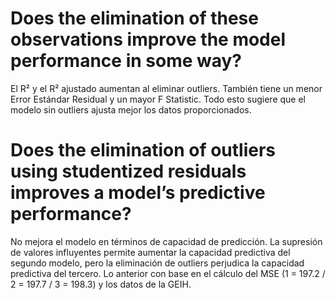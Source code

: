 # Does the elimination of these observations improve the model performance in some way?
El R² y el R² ajustado aumentan al eliminar outliers. También tiene un menor Error Estándar Residual y un mayor F Statistic. Todo esto sugiere que el modelo sin outliers ajusta mejor los datos proporcionados.

# Does the elimination of outliers using studentized residuals improves a model’s predictive performance?
No mejora el modelo en términos de capacidad de predicción. La supresión de valores influyentes permite aumentar la capacidad predictiva del segundo modelo, pero la eliminación de outliers perjudica la capacidad predictiva del tercero. Lo anterior con base en el cálculo del MSE (1 = 197.2 / 2 = 197.7 / 3 = 198.3) y los datos de la GEIH. 
